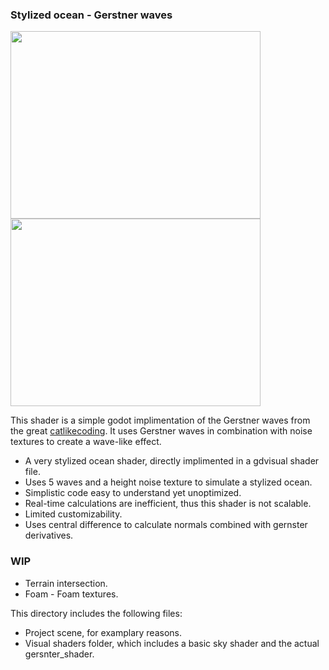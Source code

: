 ### Stylized ocean - Gerstner waves

<img src="https://github.com/user-attachments/assets/049ffac4-ce0c-4cbe-a574-7823a6304130" width="400" height="300" /> <img src="https://github.com/user-attachments/assets/c9ca243a-460e-46c0-8e02-7773abad8f21" width="400" height="300" />

This shader is a simple godot implimentation of the Gerstner waves from the great [catlikecoding](https://catlikecoding.com/unity/tutorials/flow/waves/).
It uses Gerstner waves in combination with noise textures to create a wave-like effect. 

* A very stylized ocean shader, directly implimented in a gdvisual shader file.
* Uses 5 waves and a height noise texture to simulate a stylized ocean.
* Simplistic code easy to understand yet unoptimized.
* Real-time calculations are inefficient, thus this shader is not scalable.
* Limited customizability.
* Uses central difference to calculate normals combined with gernster derivatives.

### WIP
* Terrain intersection.
* Foam - Foam textures.

This directory includes the following files:

* Project scene, for examplary reasons.
* Visual shaders folder, which includes a basic sky shader and the actual gersnter_shader.
